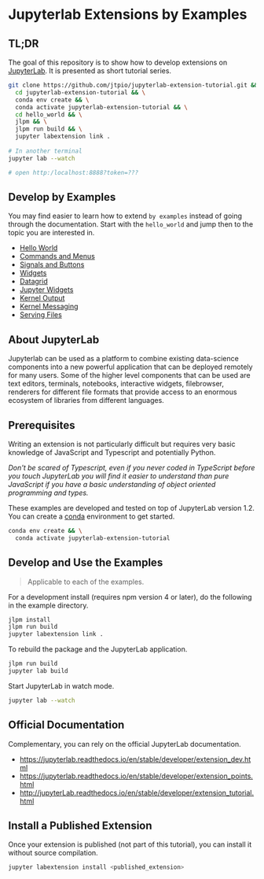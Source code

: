 # Jupyterlab Extensions by Examples

## TL;DR

The goal of this repository is to show how to develop extensions on [JupyterLab](https://github.com/jupyterlab/jupyterlab). 
It is presented as short tutorial series.

```bash
git clone https://github.com/jtpio/jupyterlab-extension-tutorial.git && 
  cd jupyterlab-extension-tutorial && \
  conda env create && \
  conda activate jupyterlab-extension-tutorial && \
  cd hello_world && \
  jlpm && \
  jlpm run build && \
  jupyter labextension link .
  
# In another terminal
jupyter lab --watch

# open http:/localhost:8888?token=???
```

## Develop by Examples

You may find easier to learn how to extend `by examples` instead of going through the documentation. Start with the `hello_world` and jump then to the topic you are interested in.

+ [Hello World](./hello_world)
+ [Commands and Menus](./commands_and_menus)
+ [Signals and Buttons](./signals_and_buttons)
+ [Widgets](./widgets)
+ [Datagrid](./datagrid) 
+ [Jupyter Widgets](./jupyter_widgets)
+ [Kernel Output](./kernel_output)
+ [Kernel Messaging](./kernel_messaging)
+ [Serving Files](./serving_files)

## About JupyterLab

Jupyterlab can be used as a platform to combine existing data-science components into a 
new powerful application that can be deployed remotely for many users. Some of the higher 
level components that can be used are text editors, terminals, notebooks, interactive widgets, 
filebrowser, renderers for different file formats that provide access to an enormous ecosystem 
of libraries from different languages.

## Prerequisites

Writing an extension is not particularly difficult but requires very basic knowledge of JavaScript 
and Typescript and potentially Python.

_Don't be scared of Typescript, even if you never coded in TypeScript before you touch 
JupyterLab you will find it easier to understand than pure JavaScript if you have a 
basic understanding of object oriented programming and types._

These examples are developed and tested on top of JupyterLab version 1.2. 
You can create a [conda](https://docs.conda.io/en/latest/miniconda.html) environment to get started.

```bash
conda env create && \
  conda activate jupyterlab-extension-tutorial
```

## Develop and Use the Examples

> Applicable to each of the examples.

For a development install (requires npm version 4 or later), do the following in the example directory.

```bash
jlpm install
jlpm run build
jupyter labextension link .
```

To rebuild the package and the JupyterLab application.

```bash
jlpm run build
jupyter lab build
```

Start JupyterLab in watch mode.

```bash
jupyter lab --watch
```

## Official Documentation

Complementary, you can rely on the official JupyterLab documentation.

* https://jupyterlab.readthedocs.io/en/stable/developer/extension_dev.html
* https://jupyterlab.readthedocs.io/en/stable/developer/extension_points.html
* http://jupyterLab.readthedocs.io/en/stable/developer/extension_tutorial.html

## Install a Published Extension

Once your extension is published (not part of this tutorial), you can install it without source compilation.

```bash
jupyter labextension install <published_extension>
```
